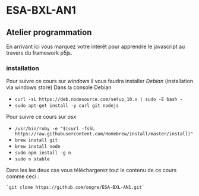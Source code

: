 # ESA-BXL-AN1
## Atelier programmation

En arrivant ici vous marquez votre intérêt pour apprendre le javascript au travers du framework p5js.

### installation
Pour suivre ce cours sur *windows* il vous faudra installer _Debian_ (installation via windows store)
Dans la console Debian
* `curl -sL https://deb.nodesource.com/setup_10.x | sudo -E bash -`
* `sudo apt-get install -y curl git nodejs`

Pour suivre ce cours sur *osx*
* `/usr/bin/ruby -e "$(curl -fsSL https://raw.githubusercontent.com/Homebrew/install/master/install)"`
* `brew install git`
* `brew install node`
* `sudo npm install -g n`
* `sudo n stable`

Dans les les deux cas vous téléchargerez tout le contenu de ce cours comme ceci :

    `git clone https://github.com/oogre/ESA-BXL-AN1.git`

